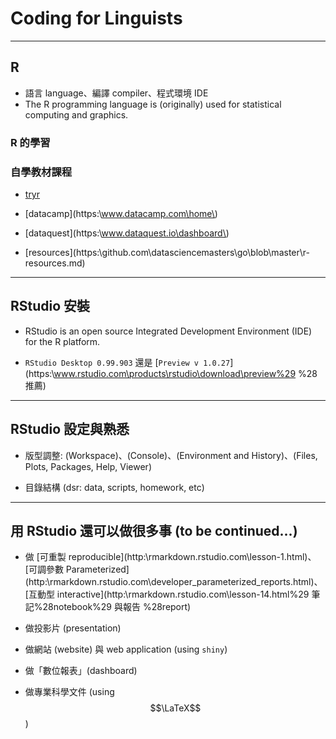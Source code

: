 # Coding for Linguists

---

## R

* 語言 language、編譯 compiler、程式環境 IDE
* The R programming language is \(originally\) used for statistical computing and graphics.

### R 的學習

### 自學教材課程

* [tryr](http:\\tryr.codeschool.com)

* [datacamp](https:\\www.datacamp.com\home\)

* [dataquest](https:\\www.dataquest.io\dashboard\)

* [resources](https:\\github.com\datasciencemasters\go\blob\master\r-resources.md\)

---

## RStudio 安裝

* RStudio is an open source Integrated Development Environment \(IDE\) for the R platform.

* `RStudio Desktop 0.99.903` 還是 [`Preview v 1.0.27`](https:\\www.rstudio.com\products\rstudio\download\preview%29 %28推薦\)

---

## RStudio 設定與熟悉

* 版型調整: \(Workspace\)、\(Console\)、\(Environment and History\)、\(Files, Plots, Packages, Help, Viewer\)

* 目錄結構 \(dsr: data, scripts, homework, etc\)

---

## 用 RStudio 還可以做很多事 \(to be continued...\)

* 做 [可重製 reproducible](http:\\rmarkdown.rstudio.com\lesson-1.html\)、[可調參數 Parameterized](http:\\rmarkdown.rstudio.com\developer_parameterized_reports.html\)、[互動型 interactive](http:\\rmarkdown.rstudio.com\lesson-14.html%29 筆記%28notebook%29 與報告 %28report\)

* 做投影片 \(presentation\)

* 做網站 \(website\) 與 web application \(using `shiny`\)

* 做「數位報表」\(dashboard\)

* 做專業科學文件 \(using $$\LaTeX$$\)



